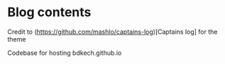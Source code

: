 # Blog contents
Credit to (https://github.com/mashlo/captains-log)[Captains log] for the theme

Codebase for hosting bdkech.github.io

